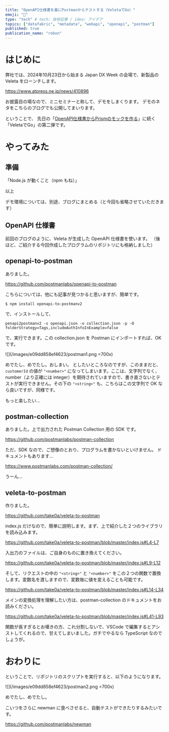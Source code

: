```yaml
---
title: "OpenAPI仕様書を基にPostmanからテストする（VeletaでGo）"
emoji: "🐓"
type: "tech" # tech: 技術記事 / idea: アイデア
topics: ["datafabric", "metadata", "webapi", "openapi", "postman"]
published: true
publication_name: "robon"
---
```


# はじめに

弊社では、2024年10月23日から始まる Japan DX Week の会場で、新製品の Veleta をローンチします。

https://www.atpress.ne.jp/news/410896

お披露目の場なので、ミニセミナーと称して、デモをしまくります。
デモのネタをこちらのブログでも公開してまいります。

ということで、
先日の「[OpenAPI仕様書からPrismのモックを作る](https://zenn.dev/robon/articles/2516636e45ca1b)」に続く「VeletaでGo」の第二弾です。

# やってみた

## 準備

「Node.js が動くこと（npm もね）」

以上

デモ環境については、別途、ブログにまとめる（と今回も省略させていただきます）

## OpenAPI 仕様書

前回のブログのように、Veleta が生成した OpenAPI 仕様書を使います。
（後ほど、ご紹介する今回作成したプログラムのリポジトリにも格納しました）

## openapi-to-postman

ありました。

https://github.com/postmanlabs/openapi-to-postman

こちらについては、他にも記事が見つかると思いますが、簡単です。

```
$ npm install openapi-to-postmanv2
```

で、インストールして、

```
penapi2postmanv2 -s openapi.json -o collection.json -p -O folderStrategy=Tags,includeAuthInfoInExample=false
```

で、実行できます。この collection.json を Postman にインポートすれば、OK です。

![](/images/e09dd858ef4623/postman1.png =700x)

めでたし、めでたし。おしまい。
としたいところなのですが、このままだと、`customerId` の値が `"<number>"` になってしまいます。ここは、文字列でなく、 number（より正確には integer）を期待されていますので、書き直さないとテストが実行できません。その下の `"<string>"` も、こちらはこの文字列で OK なら良いですが、同様です。

もっと楽したい…

## postman-collection

ありました。上で出力された Postman Collection 用の SDK です。

https://github.com/postmanlabs/postman-collection

ただ、SDK なので、ご想像のとおり、プログラムを書かないといけません。
ドキュメントもあります…

https://www.postmanlabs.com/postman-collection/

うーん…

## veleta-to-postman

作りました。

https://github.com/take0a/veleta-to-postman

index.js だけなので、簡単に説明します。まず、上で紹介した２つのライブラリを読み込みます。

https://github.com/take0a/veleta-to-postman/blob/master/index.js#L4-L7

入出力のファイルは、ご自身のものに置き換えてください。

https://github.com/take0a/veleta-to-postman/blob/master/index.js#L9-L12

そして、リクエストの中の `"<string>"` と `"<number>"` をこの２つの関数で置換します。変数名を渡しますので、変数毎に値を変えることも可能です。

https://github.com/take0a/veleta-to-postman/blob/master/index.js#L14-L34

メインの変換処理を理解したい方は、postman-collection のドキュメントをお読みください。

https://github.com/take0a/veleta-to-postman/blob/master/index.js#L41-L93

関数が長すぎるとお嘆きの方、これ分割しないで、VSCode で編集するとアシストしてくれるので、甘えてしまいました。ガチでやるなら TypeScript なのでしょうが。

# おわりに

ということで、リポジトリのスクリプトを実行すると、以下のようになります。

![](/images/e09dd858ef4623/postman2.png =700x)

めでたし、めでたし。

こいつをさらに newman に食べさせると、自動テストができたりするみたいです。

https://github.com/postmanlabs/newman
